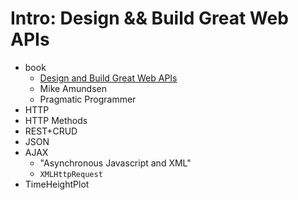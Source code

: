 # Intro: Design && Build Great Web APIs

- book
  - [Design and Build Great Web APIs](https://pragprog.com/titles/maapis/design-and-build-great-web-apis/)
  - Mike Amundsen
  - Pragmatic Programmer
- HTTP
- HTTP Methods
- REST+CRUD
- JSON
- AJAX
  - "Asynchronous Javascript and XML"
  - `XMLHttpRequest`
- TimeHeightPlot


